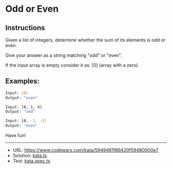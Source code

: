 # Odd or Even

## Instructions

Given a list of integers, determine whether the sum of its elements is odd or even.

Give your answer as a string matching "odd" or "even".

If the input array is empty consider it as: [0] (array with a zero).

## Examples:

```bash
Input: [0]
Output: "even"

Input: [0, 1, 4]
Output: "odd"

Input: [0, -1, -5]
Output: "even"
```

Have fun!
___
- URL: https://www.codewars.com/kata/5949481f86420f59480000e7
- Solution: [kata.ts](./kata.ts)
- Test: [kata.spec.ts](./kata.spec.ts)